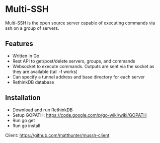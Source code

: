 Multi-SSH
=====

Multi-SSH is the open source server capable of executing commands via ssh on a group of servers.

## Features
* Written in Go
* Rest API to get/post/delete servers, groups, and commands
* Websocket to execute commands.  Outputs are sent via the socket as they are available (tail -f works)
* Can specify a tunnel address and base directory for each server
* RethinkDB database 


## Installation
* Download and run RethinkDB
* Setup GOPATH:  https://code.google.com/p/go-wiki/wiki/GOPATH
* Run go get
* Run go install

Client: https://github.com/matthunter/mussh-client
